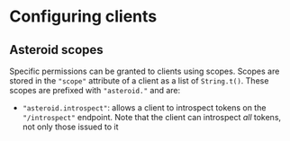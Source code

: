 # Configuring clients

## Asteroid scopes

Specific permissions can be granted to clients using scopes. Scopes are stored in the
`"scope"` attribute of a client as a list of `String.t()`. These scopes are prefixed with
`"asteroid."` and are:
- `"asteroid.introspect"`: allows a client to introspect tokens on the `"/introspect"` endpoint.
Note that the client can introspect *all* tokens, not only those issued to it
